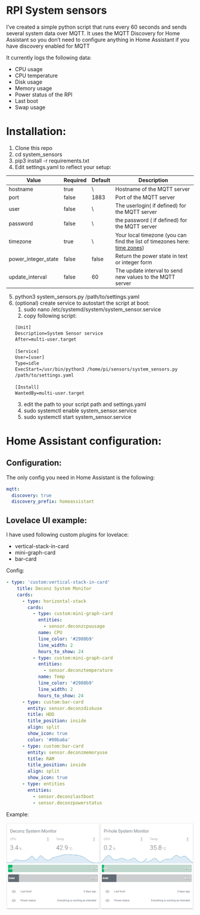 # RPI System sensors
I’ve created a simple python script that runs every 60 seconds and sends several system data over MQTT. It uses the MQTT Discovery for Home Assistant so you don’t need to configure anything in Home Assistant if you have discovery enabled for MQTT

It currently logs the following data:
* CPU usage
* CPU temperature
* Disk usage
* Memory usage
* Power status of the RPI
* Last boot
* Swap usage

# Installation:
1. Clone this repo
2. cd system_sensors
3. pip3 install -r requirements.txt
4. Edit settings.yaml to reflect your setup:

| Value  | Required | Default | Description | 
| ------------- | ------------- | ------------- | ------------- |
| hostname  | true | \ | Hostname of the MQTT server
| port  | false | 1883 | Port of the MQTT server
| user | false | \ | The userlogin( if defined) for the MQTT server
| password | false | \ | the password ( if defined) for the MQTT server
| timezone | true | \ | Your local timezone (you can find the list of timezones here: [time zones](https://gist.github.com/heyalexej/8bf688fd67d7199be4a1682b3eec7568))
| power_integer_state | false | false | Return the power state in text or integer form
| update_interval | false | 60 | The update interval to send new values to the MQTT server 

5. python3 system_sensors.py /path/to/settings.yaml
6. (optional) create service to autostart the script at boot:
    1. sudo nano /etc/systemd/system/system_sensor.service
    2. copy following script:
    ```shell
    [Unit]
    Description=System Sensor service
    After=multi-user.target

    [Service]
    User=[user]
    Type=idle
    ExecStart=/usr/bin/python3 /home/pi/sensors/system_sensors.py /path/to/settings.yaml

    [Install]
    WantedBy=multi-user.target
    ```
    3. edit the path to your script path and settings.yaml
    4. sudo systemctl enable system_sensor.service 
    5. sudo systemctl start system_sensor.service

# Home Assistant configuration:
## Configuration:
The only config you need in Home Assistant is the following:
```yaml
mqtt:
  discovery: true
  discovery_prefix: homeassistant
```

## Lovelace UI example:
I have used following custom plugins for lovelace:
* vertical-stack-in-card
* mini-graph-card
* bar-card

Config:
```yaml
- type: 'custom:vertical-stack-in-card'
    title: Deconz System Monitor
    cards:
      - type: horizontal-stack
        cards:
          - type: custom:mini-graph-card
            entities:
              - sensor.deconzcpuusage
            name: CPU
            line_color: '#2980b9'
            line_width: 2
            hours_to_show: 24
          - type: custom:mini-graph-card
            entities:
              - sensor.deconztemperature
            name: Temp
            line_color: '#2980b9'
            line_width: 2
            hours_to_show: 24
      - type: custom:bar-card
        entity: sensor.deconzdiskuse
        title: HDD
        title_position: inside
        align: split
        show_icon: true
        color: '#00ba6a'
      - type: custom:bar-card
        entity: sensor.deconzmemoryuse
        title: RAM
        title_position: inside
        align: split
        show_icon: true
      - type: entities
        entities:
          - sensor.deconzlastboot
          - sensor.deconzpowerstatus
```
Example:

![alt text](images/example.png?raw=true "Example")
